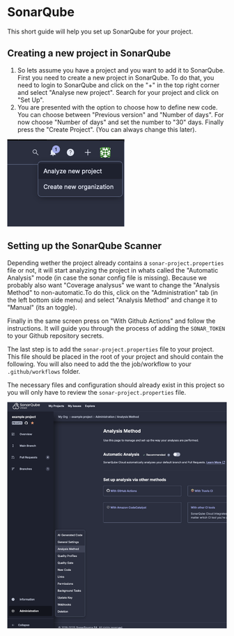 # SonarQube

This short guide will help you set up SonarQube for your project.

## Creating a new project in SonarQube

1. So lets assume you have a project and you want to add it to SonarQube. First you need to create a new project in
SonarQube. To do that, you need to login to SonarQube and click on the "+" in the top right corner and select
"Analyse new project". Search for your project and click on "Set Up".
2. You are presented with the option to choose how to define new code. You can choose between "Previous version" and
"Number of days". For now choose "Number of days" and set the number to "30" days. Finally press the
"Create Project". (You can always change this later).

![Create new project](images/sonarqube-create-new-project.png "Create new project")

## Setting up the SonarQube Scanner

Depending wether the project already contains a `sonar-project.properties` file or not, it will start analyzing the
project in whats called the "Automatic Analysis" mode (in case the sonar config file is missing). Because we probably
also want "Coverage analysus" we want to change the "Analysis Method" to non-automatic.To do this, click on the
"Administration" tab (in the left bottom side menu) and select "Analysis Method" and change it to "Manual" (its an
toggle).

Finally in the same screen press on "With Github Actions" and follow the instructions. It will guide you through the
process of adding the `SONAR_TOKEN` to your Github repository secrets.

The last step is to add the `sonar-project.properties` file to your project. This file should be placed in the root of
your project and should contain the following. You will also need to add the the job/workflow to your
`.github/workflows` folder.

The necessary files and configuration should already exist in this project so you will only have to review the
`sonar-project.properties` file.

![Change analysis mode](images/sonarqube-change-analysis-mode.png "Change analysis mode")
